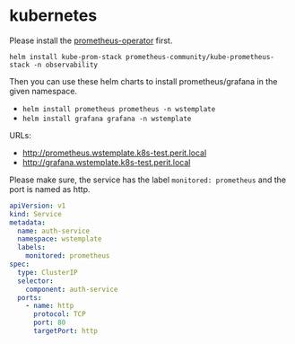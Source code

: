# kubernetes

Please install the [prometheus-operator](https://github.com/prometheus-operator/prometheus-operator/blob/main/Documentation/user-guides/getting-started.md) first.

```
helm install kube-prom-stack prometheus-community/kube-prometheus-stack -n observability
```

Then you can use these helm charts to install prometheus/grafana in the given namespace.

- `helm install prometheus prometheus -n wstemplate`
- `helm install grafana grafana -n wstemplate`

URLs:

- http://prometheus.wstemplate.k8s-test.perit.local
- http://grafana.wstemplate.k8s-test.perit.local

Please make sure, the service has the label `monitored: prometheus` and the port is named as http.

```yaml
apiVersion: v1
kind: Service
metadata:
  name: auth-service
  namespace: wstemplate
  labels:
    monitored: prometheus
spec:
  type: ClusterIP
  selector:
    component: auth-service
  ports:
    - name: http
      protocol: TCP
      port: 80
      targetPort: http
```

